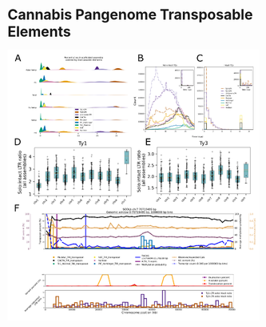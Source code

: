 # Cannabis Pangenome Transposable Elements

<p align="center">
  <img src="utilityFiles/draftCompiledTEs_v10.png" title="SODLb TE landscape">
</p>